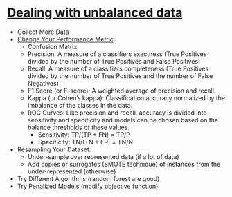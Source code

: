 # [Dealing with unbalanced data](http://machinelearningmastery.com/tactics-to-combat-imbalanced-classes-in-your-machine-learning-dataset/)
+ Collect More Data
+ [Change Your Performance Metric](http://machinelearningmastery.com/classification-accuracy-is-not-enough-more-performance-measures-you-can-use/):
	+ Confusion Matrix
	+ Precision: A measure of a classifiers exactness (True Positives divided by the number of True Positives and False Positives)
	+ Recall: A measure of a classifiers completeness (True Positives divided by the number of True Positives and the number of False Negatives)
	+ F1 Score (or F-score): A weighted average of precision and recall.
	+ Kappa (or Cohen’s kappa): Classification accuracy normalized by the imbalance of the classes in the data.
	+ ROC Curves: Like precision and recall, accuracy is divided into sensitivity and specificity and models can be chosen based on the balance thresholds of these values.
		+ Sensitivity: TP/(TP + FN) = TP/P
		+ Specificity: TN/(TN + FP) = TN/N
+ Resampling Your Dataset:
	+ Under-sample over represented data (if a lot of data)
	+ Add copies or surrogates (SMOTE technique) of instances from the under-represented (otherwise)
+ Try Different Algorithms (random forest are good)
+ Try Penalized Models (modify objective function)

